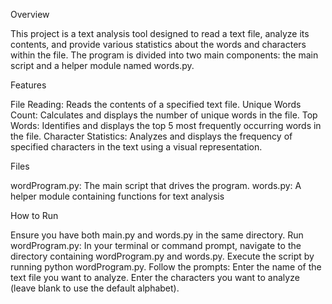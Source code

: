 Overview

This project is a text analysis tool designed to read a text file, analyze its contents, and provide various statistics about the words and characters within the file. The program is divided into two main components: the main script and a helper module named words.py.

Features

File Reading: Reads the contents of a specified text file.
Unique Words Count: Calculates and displays the number of unique words in the file.
Top Words: Identifies and displays the top 5 most frequently occurring words in the file.
Character Statistics: Analyzes and displays the frequency of specified characters in the text using a visual representation.

Files

wordProgram.py: The main script that drives the program.
words.py: A helper module containing functions for text analysis

How to Run

Ensure you have both main.py and words.py in the same directory.
Run wordProgram.py:
In your terminal or command prompt, navigate to the directory containing wordProgram.py and words.py.
Execute the script by running python wordProgram.py.
Follow the prompts:
Enter the name of the text file you want to analyze.
Enter the characters you want to analyze (leave blank to use the default alphabet).
